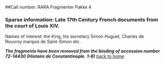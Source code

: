 ##Call number: RARA Fragmenter Pakke 4

### Sparse information: Late 17th Century French documents from the court of Louis XIV. 
Names of interest: the King, his secretary Simon Huguet, Charles de Rouvroy marquis de Saint-Simon etc.

***The fragments have been removed from the binding of accession number 72-14430 (Histoire de Constantinople. 1-8)***
[back to home](README.md) 

